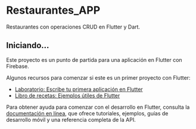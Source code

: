 # Restaurantes_APP

Restaurantes con operaciones CRUD en Flutter y Dart.

## Iniciando...

Este proyecto es un punto de partida para una aplicación en Flutter con Firebase.

Algunos recursos para comenzar si este es un primer proyecto con Flutter:

- [Laboratorio: Escribe tu primera aplicación en Flutter](https://docs.flutter.dev/get-started/codelab)
- [Libro de recetas: Ejemplos útiles de Flutter](https://docs.flutter.dev/cookbook)

Para obtener ayuda para comenzar con el desarrollo en Flutter, consulta la
[documentación en línea](https://docs.flutter.dev/), que ofrece tutoriales,
ejemplos, guías de desarrollo móvil y una referencia completa de la API.
